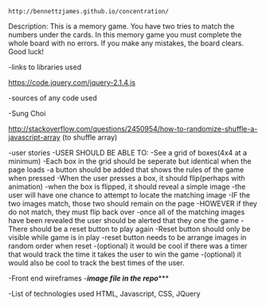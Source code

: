 	http://bennettzjames.github.io/concentration/


Description:
This is a memory game. You have two tries to match the numbers under the cards. In this memory game you must complete the whole board with no errors. If you make any mistakes, the board clears. Good luck!


-links to libraries used

https://code.jquery.com/jquery-2.1.4.js

-sources of any code used

-Sung Choi

http://stackoverflow.com/questions/2450954/how-to-randomize-shuffle-a-javascript-array (to shuffle array)

-user stories
	-USER SHOULD BE ABLE TO:
		-See a grid of boxes(4x4 at a minimum)
		-Each box in the grid should be seperate but identical when the page loads
		-a button should be added that shows the rules of the game when pressed
		-When the user presses a box, it should flip(perhaps with animation)
		-when the box is flipped, it should reveal a simple image
		-the user will have one chance to attempt to locate the matching image
		-IF the two images match, those two should remain on the page
		-HOWEVER if they do not match, they must flip back over
		-once all of the matching images have been revealed the user should be alerted that they one the game
		-There should be a reset button to play again
		-Reset button should only be visible while game is in play
		-reset button needs to be arrange images in random order when reset
		-(optional) it would be cool if there was a timer that would track the time it takes the user to win the game
		-(optional) it would also be cool to track the best times of the user. 

-Front end wireframes
	-***image file in the repo******

-List of technologies used
HTML, Javascript, CSS, JQuery

